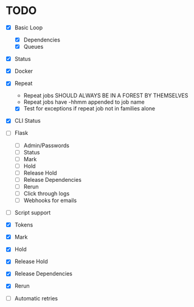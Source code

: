 # TODO

- [x] Basic Loop
  - [x] Dependencies
  - [x] Queues
- [x] Status
- [x] Docker
- [x] Repeat
  - Repeat jobs SHOULD ALWAYS BE IN A FOREST BY THEMSELVES
  - Repeat jobs have -hhmm appended to job name
  - [x] Test for exceptions if repeat job not in families alone
- [x] CLI Status
- [ ] Flask
  - [ ] Admin/Passwords 
  - [ ] Status
  - [ ] Mark
  - [ ] Hold
  - [ ] Release Hold
  - [ ] Release Dependencies
  - [ ] Rerun
  - [ ] Click through logs
  - [ ] Webhooks for emails
- [ ] Script support
- [x] Tokens
- [x] Mark
- [x] Hold
- [x] Release Hold
- [x] Release Dependencies
- [x] Rerun
- [ ] Automatic retries



